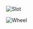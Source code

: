 ![Slot](https://github.com/timkmit/slot-machine/assets/75565352/8cc6ba29-fd53-4222-9f0d-459dec9a8219)

![Wheel](https://github.com/timkmit/slot-machine/assets/75565352/476057d4-72e3-4c8a-8a8a-0388d9ad8016)

